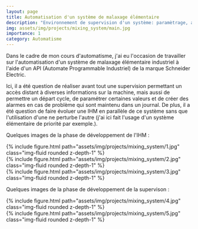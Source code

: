 ```yaml
---
layout: page
title: Automatisation d'un système de malaxage élémentaire
description: "Environnement de supervision d'un système: paramètrage, alarmes, gestion des prioriété et mise en lien d'une IHM avec celui-ci"
img: assets/img/projects/mixing_system/main.jpg
importance: 1
category: Automatisme
---
```


Dans le cadre de mon cours d'automatisme, j'ai eu l'occasion de travailler sur l'automatisation d'un système de malaxage élémentaire industriel à l'aide d'un API (Automate Programmable Industriel) de la marque Schneider Electric.

Ici, il a été question de réaliser avant tout une supervision permettant un accès distant à diverses informations sur la machine, mais aussi de permettre un départ cycle, de paramétrer certaines valeurs et de créer des alarmes en cas de problème qui sont maintenu dans un journal. De plus, il a été question de faire évoluer une IHM en parallèle de ce système sans que l'utilisation d'une ne perturbe l'autre (j'ai ici fait l'usage d'un système élémentaire de priorité par exemple.).

Quelques images de la phase de développement de l'IHM :

<div class="row">
    <div class="col-sm mt-3 mt-md-0">
        {% include figure.html path="assets/img/projects/mixing_system/1.jpg" class="img-fluid rounded z-depth-1" %}
    </div>
</div>
<div class="row">
    <div class="col-sm mt-3 mt-md-0">
        {% include figure.html path="assets/img/projects/mixing_system/2.jpg" class="img-fluid rounded z-depth-1" %}
    </div>
</div>
<div class="row">
    <div class="col-sm mt-3 mt-md-0">
        {% include figure.html path="assets/img/projects/mixing_system/3.jpg" class="img-fluid rounded z-depth-1" %}
    </div>
</div>

Quelques images de la phase de développement de la supervison :

<div class="row">
    <div class="col-sm mt-3 mt-md-0">
        {% include figure.html path="assets/img/projects/mixing_system/4.jpg" class="img-fluid rounded z-depth-1" %}
    </div>
</div>
<div class="row">
    <div class="col-sm mt-3 mt-md-0">
        {% include figure.html path="assets/img/projects/mixing_system/5.jpg" class="img-fluid rounded z-depth-1" %}
    </div>
</div>
